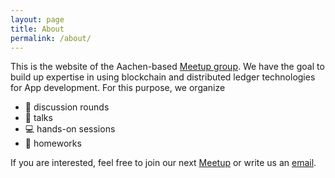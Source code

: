```yaml
---
layout: page
title: About
permalink: /about/
---
```


This is the website of the Aachen-based [Meetup group][Meetup]. 
We have the goal to build up expertise in using blockchain and distributed ledger technologies for App development.
For this purpose, we organize
* 💬 discussion rounds
* 🎤 talks
* 💻 hands-on sessions
* 📖 homeworks

If you are interested, feel free to join our next [Meetup][Meetup] or write us an [email][Mail].

[Meetup]: https://www.meetup.com/de-DE/Blockchain-Decentralized-Systems

[Mail]: mailto:decentralised.systems@gmail.com
